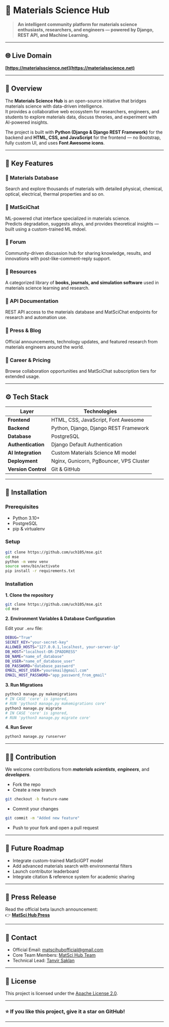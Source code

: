 # 🧪 Materials Science Hub

> **An intelligent community platform for materials science enthusiasts, researchers, and engineers — powered by Django, REST API, and Machine Learning.**

---

## 🌐 Live Domain
**[https://materialsscience.net](https://materialsscience.net)**

---

## 🚀 Overview

The **Materials Science Hub** is an open-source initiative that bridges materials science with data-driven intelligence.  
It provides a collaborative web ecosystem for researchers, engineers, and students to explore materials data, discuss theories, and experiment with AI-powered insights.

The project is built with **Python (Django & Django REST Framework)** for the backend and **HTML, CSS, and JavaScript** for the frontend — no Bootstrap, fully custom UI, and uses **Font Awesome icons**.

---

## 🧩 Key Features

### 🔹 Materials Database
Search and explore thousands of materials with detailed physical, chemical, optical, electrical, thermal properties and so on.

### 🔹 MatSciChat
ML-powered chat interface specialized in materials science.  
Predicts degradation, suggests alloys, and provides theoretical insights — built using a custom-trained ML mdoel.

### 🔹 Forum
Community-driven discussion hub for sharing knowledge, results, and innovations with post-like-comment-reply support.

### 🔹 Resources
A categorized library of **books, journals, and simulation software** used in materials science learning and research.

### 🔹 API Documentation
REST API access to the materials database and MatSciChat endpoints for research and automation use.

### 🔹 Press & Blog
Official announcements, technology updates, and featured research from materials engineers around the world.

### 🔹 Career & Pricing
Browse collaboration opportunities and MatSciChat subscription tiers for extended usage.

---

## ⚙️ Tech Stack

| Layer | Technologies |
|-------|---------------|
| **Frontend** | HTML, CSS, JavaScript, Font Awesome |
| **Backend** | Python, Django, Django REST Framework |
| **Database** | PostgreSQL |
| **Authentication** | Django Default Authentication |
| **AI Integration** | Custom Materials Science Ml model |
| **Deployment** | Nginx, Gunicorn, PgBouncer, VPS Cluster |
| **Version Control** | Git & GitHub |

---

## 🧰 Installation

### Prerequisites
- Python 3.10+
- PostgreSQL
- pip & virtualenv

### Setup

```bash
git clone https://github.com/uch105/mse.git
cd mse
python -m venv venv
source venv/bin/activate
pip install -r requirements.txt
```

### Installation

**1. Clone the repository**  

   ```bash
   git clone https://github.com/uch105/mse.git
   cd mse
   ```
**2.  Environment Variables & Database Configuration**

Edit your `.env` file:
```bash
DEBUG="True"
SECRET_KEY="your-secret-key"
ALLOWED_HOSTS="127.0.0.1,localhost, your-server-ip"
DB_HOST="localhost-OR-IPADDRESS"
DB_NAME="name_of_database"
DB_USER="name_of_database_user"
DB_PASSWORD="database_password"
EMAIL_HOST_USER="youremail@gmail.com"
EMAIL_HOST_PASSWORD="app_password_from_gmail"
```
**3. Run Migrations**
```bash
python3 manage.py makemigrations
# IN CASE 'core' is ignored,
# RUN 'python3 manage.py makemigrations core'
python3 manage.py migrate
# IN CASE 'core' is ignored,
# RUN 'python3 manage.py migrate core'
```
**4. Run Sever**
```bash
python3 manage.py runserver
```

---

## 🧑‍💻 Contribution

We welcome contributions from ***materials scientists***, ***engineers***, and ***developers***.
- Fork the repo
- Create a new branch
```bash
git checkout -b feature-name
```
- Commit your changes
```bash
git commit -m "Added new feature"
```
- Push to your fork and open a pull request

---

## 🧠 Future Roadmap

- Integrate custom-trained MatSciGPT model
- Add advanced materials search with environmental filters
- Launch contributor leaderboard
- Integrate citation & reference system for academic sharing

---

## 📢 Press Release
Read the official beta launch announcement:  
👉    **[MatSci Hub Press](https://materialsscience.net/press/)**

---

## 📧 Contact
- Official Email: [matscihubofficial@gmail.com](mailto:matscihubofficial@gmail.com)
- Core Team Members: [MatSci Hub Team](https://materialsscience.net/about/)
- Technical Lead: [Tanvir Saklan](mailto:saklantanvir@gmail.com)

---

## 🧾 License

This project is licensed under the [Apache License 2.0](./LICENSE).

---

### ⭐ If you like this project, give it a star on GitHub!

---
